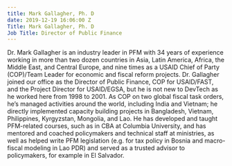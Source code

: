```yaml
---
title: Mark Gallagher, Ph. D
date: 2019-12-19 16:06:00 Z
Title: Mark Gallagher, Ph. D
Job Title: Director of Public Finance
---
```


Dr. Mark Gallagher is an industry leader in PFM with 34 years of experience working in more than two dozen countries in Asia, Latin America, Africa, the Middle East, and Central Europe, and nine times as a USAID Chief of Party (COP)/Team Leader for economic and fiscal reform projects. Dr. Gallagher joined our office as the Director of Public Finance, COP for USAID/FAST, and the Project Director for USAID/EGSA, but he is not new to DevTech as he worked here from 1998 to 2001. As COP on two global fiscal task orders, he’s managed activities around the world, including India and Vietnam; he directly implemented capacity building projects in Bangladesh, Vietnam, Philippines, Kyrgyzstan, Mongolia, and Lao. He has developed and taught PFM-related courses, such as in CBA at Columbia University, and has mentored and coached policymakers and technical staff at ministries, as well as helped write PFM legislation (e.g. for tax policy in Bosnia and macro-fiscal modeling in Lao PDR) and served as a trusted advisor to policymakers, for example in El Salvador.